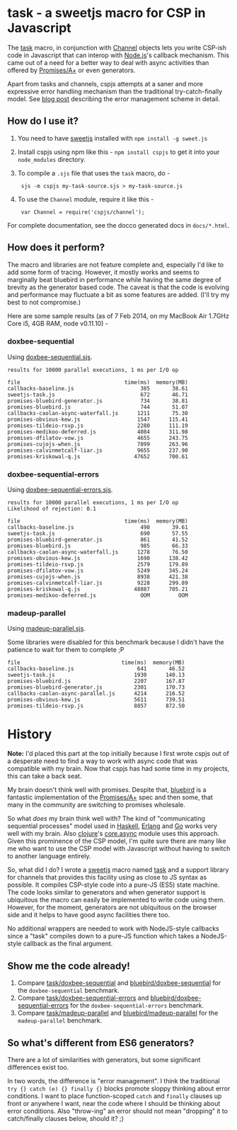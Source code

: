 # task - a sweetjs macro for CSP in Javascript

The [task] macro, in conjunction with [Channel] objects lets you write CSP-ish
code in Javascript that can interop with [Node.js]'s callback mechanism. This
came out of a need for a better way to deal with async activities than offered
by [Promises/A+][] or even generators.

Apart from tasks and channels, cspjs attempts at a saner and more expressive
error handling mechanism than the traditional try-catch-finally model.  See
[blog post][errman] describing the error management scheme in detail.

## How do I use it?

1. You need to have [sweetjs][] installed with `npm install -g sweet.js`
2. Install cspjs using npm like this - `npm install cspjs` to get it into your `node_modules` directory.
3. To compile a `.sjs` file that uses the `task` macro, do -

        sjs -m cspjs my-task-source.sjs > my-task-source.js
        
4. To use the `Channel` module, require it like this -

        var Channel = require('cspjs/channel');

For complete documentation, see the docco generated docs in `docs/*.html`.

## How does it perform?

The macro and libraries are not feature complete and, especially I'd like to
add some form of tracing. However, it mostly works and seems to marginally beat
bluebird in performance while having the same degree of brevity as the
generator based code. The caveat is that the code is evolving and performance
may fluctuate a bit as some features are added. (I'll try my best to not
compromise.)

Here are some sample results (as of 7 Feb 2014, on my MacBook Air 1.7GHz Core
i5, 4GB RAM, node v0.11.10) -

### doxbee-sequential

Using [doxbee-sequential.sjs](https://github.com/srikumarks/cspjs/blob/master/benchmark/doxbee-sequential.sjs).

```
results for 10000 parallel executions, 1 ms per I/O op

file                                 time(ms)  memory(MB)
callbacks-baseline.js                     385       38.61
sweetjs-task.js                           672       46.71
promises-bluebird-generator.js            734       38.81
promises-bluebird.js                      744       51.07
callbacks-caolan-async-waterfall.js      1211       75.30
promises-obvious-kew.js                  1547      115.41
promises-tildeio-rsvp.js                 2280      111.19
promises-medikoo-deferred.js             4084      311.98
promises-dfilatov-vow.js                 4655      243.75
promises-cujojs-when.js                  7899      263.96
promises-calvinmetcalf-liar.js           9655      237.90
promises-kriskowal-q.js                 47652      700.61
```

### doxbee-sequential-errors

Using [doxbee-sequential-errors.sjs](https://github.com/srikumarks/cspjs/blob/master/benchmark/doxbee-sequential-errors.sjs).

```
results for 10000 parallel executions, 1 ms per I/O op
Likelihood of rejection: 0.1

file                                 time(ms)  memory(MB)
callbacks-baseline.js                     490       39.61
sweetjs-task.js                           690       57.55
promises-bluebird-generator.js            861       41.52
promises-bluebird.js                      985       66.33
callbacks-caolan-async-waterfall.js      1278       76.50
promises-obvious-kew.js                  1690      138.42
promises-tildeio-rsvp.js                 2579      179.89
promises-dfilatov-vow.js                 5249      345.24
promises-cujojs-when.js                  8938      421.38
promises-calvinmetcalf-liar.js           9228      299.89
promises-kriskowal-q.js                 48887      705.21
promises-medikoo-deferred.js              OOM         OOM
```

### madeup-parallel

Using [madeup-parallel.sjs](https://github.com/srikumarks/cspjs/blob/master/benchmark/madeup-parallel.sjs).

Some libraries were disabled for this benchmark because I didn't have the
patience to wait for them to complete ;P

```
file                                time(ms)  memory(MB)
callbacks-baseline.js                    641       46.52
sweetjs-task.js                         1930      140.13
promises-bluebird.js                    2207      167.87
promises-bluebird-generator.js          2301      170.73
callbacks-caolan-async-parallel.js      4214      216.52
promises-obvious-kew.js                 5611      739.51
promises-tildeio-rsvp.js                8857      872.50
```

# History 

**Note:** I'd placed this part at the top initially because I first wrote
cspjs out of a desperate need to find a way to work with async code that was
compatible with my brain. Now that cspjs has had some time in my projects, this
can take a back seat. 

My brain doesn't think well with promises. Despite that, [bluebird] is a
fantastic implementation of the [Promises/A+] spec and then some, that many in
the community are switching to promises wholesale.

So what *does* my brain think well with? The kind of "communicating sequential
processes" model used in [Haskell], [Erlang] and [Go] works very well with my
brain. Also [clojure]'s [core.async] module uses this approach. Given this
prominence of the CSP model, I'm quite sure there are many like me who want to
use the CSP model with Javascript without having to switch to another language
entirely.


[Haskell]: http://www.haskell.org
[Erlang]: http://erlang.org
[Go]: http://golang.org
[clojure]: http://clojure.org
[core.async]: https://github.com/clojure/core.async
[Promises/A+]: http://promises-aplus.github.io/promises-spec/
[bluebird]: https://github.com/petkaantonov/bluebird
[task]: https://github.com/srikumarks/cspjs/blob/master/src/task.js
[Channel]: https://github.com/srikumarks/cspjs/blob/master/src/channel.js
[errman]: http://sriku.org/blog/2014/02/11/bye-bye-js-promises/
[Node.js]: http://nodejs.org


So, what did I do? I wrote a [sweetjs] macro named [task] and a support library
for channels that provides this facility using as close to JS syntax as
possible.  It compiles CSP-style code into a pure-JS (ES5) state machine. The
code looks similar to generators and when generator support is ubiquitous the
macro can easily be implemented to write code using them.  However, for the
moment, generators are not ubiquitous on the browser side and it helps to have
good async facilities there too. 

No additional wrappers are needed to work with NodeJS-style callbacks since a
"task" compiles down to a pure-JS function which takes a NodeJS-style callback
as the final argument.

[sweetjs]: http://sweetjs.org/

## Show me the code already!

1. Compare [task/doxbee-sequential] and [bluebird/doxbee-sequential] for the
   `doxbee-sequential` benchmark. 
2. Compare [task/doxbee-sequential-errors] and
   [bluebird/doxbee-sequential-errors] for the `doxbee-sequential-errors`
   benchmark.
3. Compare [task/madeup-parallel] and [bluebird/madeup-parallel] for the
   `madeup-parallel` benchmark.

[task/doxbee-sequential]: https://github.com/srikumarks/cspjs/blob/master/benchmark/doxbee-sequential.sjs
[bluebird/doxbee-sequential]: https://github.com/petkaantonov/bluebird/blob/master/benchmark/doxbee-sequential/promises-bluebird-generator.js
[task/doxbee-sequential-errors]: https://github.com/srikumarks/cspjs/blob/master/benchmark/doxbee-sequential-errors.sjs
[bluebird/doxbee-sequential-errors]: https://github.com/petkaantonov/bluebird/blob/master/benchmark/doxbee-sequential-errors/promises-bluebird-generator.js
[task/madeup-parallel]: https://github.com/srikumarks/cspjs/blob/master/benchmark/madeup-parallel.sjs
[bluebird/madeup-parallel]: https://github.com/petkaantonov/bluebird/blob/master/benchmark/madeup-parallel/promises-bluebird-generator.js

## So what's different from ES6 generators?

There are a lot of similarities with generators, but some significant
differences exist too.

In two words, the difference is "error management". I think the traditional
`try {} catch (e) {} finally {}` blocks promote sloppy thinking about error
conditions. I want to place function-scoped `catch` and `finally` clauses up
front or anywhere I want, near the code where I should be thinking about error
conditions. Also "throw-ing" an error should not mean "dropping" it to
catch/finally clauses below, should it? ;)

